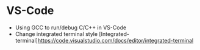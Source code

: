 # VS-Code
- Using GCC to run/debug C/C++ in VS-Code
- Change integrated terminal style
  [Integrated-terminal]https://code.visualstudio.com/docs/editor/integrated-terminal
